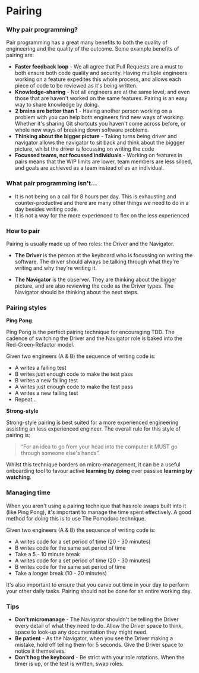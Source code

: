 # Pairing

### Why pair programming?

Pair programming has a great many benefits to both the quality of engineering and the quality of the outcome. Some example benefits of pairing are:

* **Faster feedback loop** - We all agree that Pull Requests are a must to both ensure both code quality and security. Having multiple engineers working on a feature expedites this whole process, and allows each piece of code to be reviewed as it's being written.
* **Knowledge-sharing** - Not all engineers are at the same level, and even those that are haven't worked on the same features. Pairing is an easy way to share knowledge by doing.
* **2 brains are better than 1** - Having another person working on a problem with you can help both engineers find new ways of working. Whether it's sharing Git shortcuts you haven't come across before, or whole new ways of breaking down software problems.
* **Thinking about the bigger picture** - Taking turns being driver and navigator allows the navigator to sit back and think about the biggger picture, whilst the driver is focussing on writing the code
* **Focussed teams, not focussed individuals** - Working on features in pairs means that the WIP limits are lower, team members are less siloed, and goals are achieved as a team instead of as an individual.

### What pair programming isn't...

* It is not being on a call for 8 hours per day. This is exhausting and counter-productive and there are many other things we need to do in a day besides writing code.
* It is not a way for the more experienced to flex on the less experienced

### How to pair

Pairing is usually made up of two roles: the Driver and the Navigator.

* **The Driver** is the person at the keyboard who is focussing on writing the software. The driver should always be talking through what they're writing and why they're writing it.

* **The Navigator** is the observer. They are thinking about the bigger picture, and are also reviewing the code as the Driver types. The Navigator should be thinking about the next steps.

### Pairing styles

**Ping Pong**

Ping Pong is the perfect pairing technique for encouraging TDD. The cadence of switching the Driver and the Navigator role is baked into the Red-Green-Refactor model.

Given two engineers (A & B) the sequence of writing code is:

* A writes a failing test
* B writes just enough code to make the test pass
* B writes a new failing test
* A writes just enough code to make the test pass
* A writes a new failing test
* Repeat...

**Strong-style**

Strong-style pairing is best suited for a more experienced engineering assisting an less experienced engineer. The overall rule for this style of pairing is:

> “For an idea to go from your head into the computer it MUST go through someone else's hands”.

Whilst this technique borders on micro-management, it can be a useful onboarding tool to favour active __learning by doing__ over passive __learning by watching__.

### Managing time

When you aren't using a pairing technique that has role swaps built into it (like Ping Pong), it's important to manage the time spent effectively. A good method for doing this is to use The Pomodoro technique.

Given two engineers (A & B) the sequence of writing code is:

* A writes code for a set period of time (20 - 30 minutes)
* B writes code for the same set period of time
* Take a 5 - 10 minute break
* A writes code for a set period of time (20 - 30 minutes)
* B writes code for the same set period of time
* Take a longer break (10 - 20 minutes)

It's also important to ensure that you carve out time in your day to perform your other daily tasks. Pairing should not be done for an entire working day.

### Tips

* **Don't micromanage** - The Navigator shouldn't be telling the Driver every detail of what they need to do. Allow the Driver space to think, space to look-up any documentation they might need.
* **Be patient** - As the Navigator, when you see the Driver making a mistake, hold off telling them for 5 seconds. Give the Driver space to notice it themselves.
* **Don't hog the keyboard** - Be strict with your role rotations. When the timer is up, or the test is written, swap roles.
